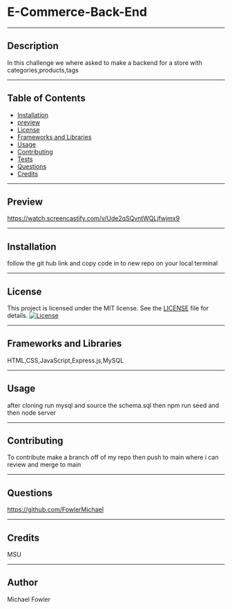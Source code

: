 
  # E-Commerce-Back-End
  <hr>

  ## Description
  In this challenge we where asked to make a backend for a store with categories,products,tags
  <hr>

  ## Table of Contents
  * [Installation](#installation)
  * [preview](#preview)
  * [License](#license)
  * [Frameworks and Libraries](#frameworks-and-libraries)
  * [Usage](#usage)
  * [Contributing](#contributing)
  * [Tests](#tests)
  * [Questions](#questions)
  * [Credits](#credits)
  <hr>

  ## Preview
   https://watch.screencastify.com/v/Ude2qSQvntWQLjfwjmx9
   <hr>

  ## Installation
   follow the git hub link and copy code in to new repo on your local terminal 
   <hr>

   
   ## License

This project is licensed under the MIT license. See the [LICENSE](LICENSE) file for details.
   [![License](https://img.shields.io/badge/License-MIT-blue.svg)](LICENSE)
   <hr>

  ## Frameworks and Libraries
   HTML,CSS,JavaScript,Express.js,MySQL
   <hr>

  ## Usage
  after cloning run mysql and source the schema.sql then npm run seed and then node server 
  <hr>

  ## Contributing
  To contribute make a branch off of my repo then push to main where i can review and merge to main 
  <hr>

  ## Questions
  https://github.com/FowlerMichael
  <hr>

  ## Credits
   MSU
   <hr>

  ## Author
   Michael Fowler

